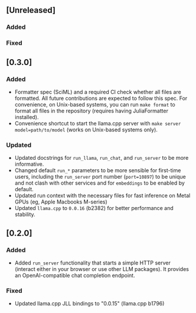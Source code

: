 ## [Unreleased]

### Added

### Fixed

## [0.3.0]

### Added
- Formatter spec (SciML) and a required CI check whether all files are formatted. All future contributions are expected to follow this spec. For convenience, on Unix-based systems, you can run `make format` to format all files in the repository (requires having JuliaFormatter installed).
- Convenience shortcut to start the llama.cpp server with `make server model=path/to/model` (works on Unix-based systems only).

### Updated
- Updated docstrings for `run_llama`, `run_chat`, and `run_server` to be more informative.
- Changed default `run_*` parameters to be more sensible for first-time users, including the `run_server` port number (`port=10897`) to be unique and not clash with other services and for `embeddings` to be enabled by default.
- Updated run context with the necessary files for fast inference on Metal GPUs (eg, Apple Macbooks M-series)
- Updated `llama.cpp` to `0.0.16` (b2382) for better performance and stability.

## [0.2.0]

### Added
- Added `run_server` functionality that starts a simple HTTP server (interact either in your browser or use other LLM packages). It provides an OpenAI-compatible chat completion endpoint.

### Fixed
- Updated llama.cpp JLL bindings to "0.0.15" (llama.cpp b1796)
